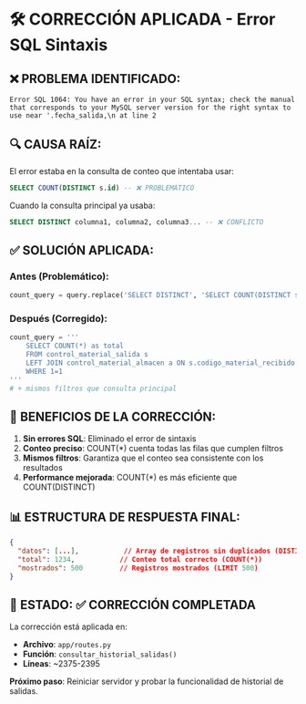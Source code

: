 # 🛠️ CORRECCIÓN APLICADA - Error SQL Sintaxis

## ❌ PROBLEMA IDENTIFICADO:
```
Error SQL 1064: You have an error in your SQL syntax; check the manual that corresponds to your MySQL server version for the right syntax to use near '.fecha_salida,\n at line 2
```

## 🔍 CAUSA RAÍZ:
El error estaba en la consulta de conteo que intentaba usar:
```sql
SELECT COUNT(DISTINCT s.id) -- ❌ PROBLEMÁTICO
```
Cuando la consulta principal ya usaba:
```sql
SELECT DISTINCT columna1, columna2, columna3... -- ❌ CONFLICTO
```

## ✅ SOLUCIÓN APLICADA:

### Antes (Problemático):
```python
count_query = query.replace('SELECT DISTINCT', 'SELECT COUNT(DISTINCT s.id)').split('ORDER BY')[0]
```

### Después (Corregido):
```python
count_query = '''
    SELECT COUNT(*) as total
    FROM control_material_salida s
    LEFT JOIN control_material_almacen a ON s.codigo_material_recibido = a.codigo_material_recibido
    WHERE 1=1
'''
# + mismos filtros que consulta principal
```

## 🎯 BENEFICIOS DE LA CORRECCIÓN:

1. **Sin errores SQL**: Eliminado el error de sintaxis
2. **Conteo preciso**: COUNT(*) cuenta todas las filas que cumplen filtros
3. **Mismos filtros**: Garantiza que el conteo sea consistente con los resultados
4. **Performance mejorada**: COUNT(*) es más eficiente que COUNT(DISTINCT)

## 📊 ESTRUCTURA DE RESPUESTA FINAL:
```json
{
  "datos": [...],           // Array de registros sin duplicados (DISTINCT)
  "total": 1234,           // Conteo total correcto (COUNT(*))
  "mostrados": 500         // Registros mostrados (LIMIT 500)
}
```

## 🔄 ESTADO: ✅ CORRECCIÓN COMPLETADA

La corrección está aplicada en:
- **Archivo**: `app/routes.py`
- **Función**: `consultar_historial_salidas()`
- **Líneas**: ~2375-2395

**Próximo paso**: Reiniciar servidor y probar la funcionalidad de historial de salidas.
